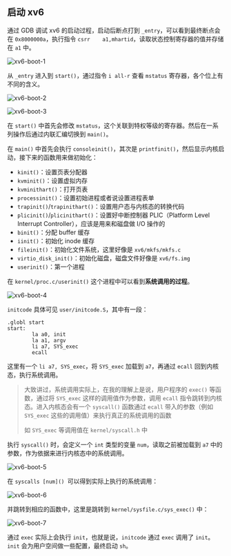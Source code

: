 ## 启动 xv6

通过 GDB 调试 xv6 的启动过程，启动后断点打到 `_entry`，可以看到最终断点会在 `0x8000000a`，执行指令 `csrr    a1,mhartid`，读取状态控制寄存器的值并存储在 `a1` 中。

![xv6-boot-1](attachments/xv6-boot-1.png)

从 `_entry` 进入到 `start()`，通过指令 `i all-r` 查看 `mstatus` 寄存器，各个位上有不同的含义。

![xv6-boot-2](attachments/xv6-boot-2.png)

![xv6-boot-3](attachments/xv6-boot-3.png)

在 `start()` 中首先会修改 `mstatus`，这个关联到特权等级的寄存器。然后在一系列操作后通过内联汇编切换到 `main()`。

在 `main()` 中首先会执行 `consoleinit()`，其次是 `printfinit()`，然后显示内核启动，接下来的函数用来做初始化：

- `kinit()`：设置页表分配器
- `kvminit()`：设置虚拟内存
- `kvminithart()`：打开页表
- `processinit()`：设置初始进程或者说设置进程表单
- `trapinit()`/`trapinithart()`：设置用户态与内核态的转换代码
- `plicinit()`/`plicinithart()`：设置好中断控制器 PLIC（Platform Level Interrupt Controller），应该是用来和磁盘做 I/O 操作的
- `binit()`：分配 buffer 缓存
- `iinit()`：初始化 inode 缓存
- `fileinit()`：初始化文件系统，这里好像是 `xv6/mkfs/mkfs.c`
- `virtio_disk_init()`：初始化磁盘，磁盘文件好像是 `xv6/fs.img`
- `userinit()`：第一个进程

在 `kernel/proc.c/userinit()` 这个进程中可以看到**系统调用的过程**。

![xv6-boot-4](attachments/xv6-boot-4.png)

`initcode` 具体可见 `user/initcode.S`，其中有一段：

```assembly
.globl start
start:
        la a0, init
        la a1, argv
        li a7, SYS_exec
        ecall
```

这里有一个 `li a7, SYS_exec`，将 `SYS_exec` 加载到 `a7`，再通过 `ecall` 回到内核态，执行系统调用。

> 大致讲过，系统调用实际上，在我的理解上是说，用户程序的 `exec()` 等函数，通过将 `SYS_exec` 这样的调用值作为参数，调用 `ecall` 指令跳转到内核态。进入内核态会有一个 `syscall()` 函数通过 `ecall` 带入的参数（例如 `SYS_exec` 这些的调用值）来执行真正的系统调用的函数
>
> 如 `SYS_exec` 等调用值在 `kernel/syscall.h` 中

执行 `syscall()` 时，会定义一个 `int` 类型的变量 `num`，读取之前被加载到 `a7` 中的参数，作为依据来进行内核态中的系统调用。

![xv6-boot-5](attachments/xv6-boot-5.png)

在 `syscalls [num]() `可以得到实际上执行的系统调用：

![xv6-boot-6](attachments/xv6-boot-6.png)

并跳转到相应的函数中，这里是跳转到 `kernel/sysfile.c/sys_exec()` 中：

![xv6-boot-7](attachments/xv6-boot-7.png)

通过 `exec` 实际上会执行 `init`，也就是说，`initcode` 通过 `exec` 调用了 `init`。`init` 会为用户空间做一些配置，最终启动 `sh`。
